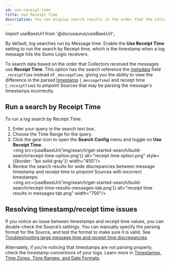 ```yaml
---
id: use-receipt-time
title: Use Receipt Time
description: You can display search results in the order that the Collector received the messages in milliseconds.
---
```


import useBaseUrl from '@docusaurus/useBaseUrl';

<!-- When Intelliparse goes GA, structure:

Parsing
* Intelliparse
* Auto Parse
* Manual

Timestamp
* Message Time
* Receipt Time

-->

By default, log searches run by Message time. Enable the **Use Receipt Time** setting to run the search by Receipt time, which is the timestamp when a log message hits the Sumo Logic receivers.

To search data based on the order that Collectors received the messages use **Receipt Time**. This option has the search reference the [metadata](../search-basics/built-in-metadata.md) field `_receiptTime` instead of `_messageTime`, giving you the ability to view the difference in the parsed [timestamp](/docs/send-data/reference-information/time-reference) (`_messageTime`) and receipt time (`_receiptTime`) to pinpoint Sources that may be parsing the message's timestamps incorrectly.

## Run a search by Receipt Time

To run a log search by Receipt Time:

1. Enter your query in the search text box.
1. Choose the Time Range for the query.
1. Click the gear icon to open the **Search Config** menu and toggle on **Use Receipt Time**.<br/><img src={useBaseUrl('img/search/get-started-search/build-search/receipt-time-option.png')} alt="receipt time option.png" style={{border: '1px solid gray'}} width="450"/>
1. Review the search results for wide discrepancies between message timestamp and receipt time to pinpoint Sources with incorrect timestamps:<br/><img src={useBaseUrl('img/search/get-started-search/build-search/receipt-time-results-messages-tab.png')} alt="receipt time results in messages tab.png" width="700"/>

## Resolving timestamp/receipt time issues

If you notice an issue between timestamps and receipt time values, you can double-check the Source’s settings. You can manually specify the parsing format for the Source, and test the format to make sure it is valid. See [Troubleshooting large message time and receipt time discrepancies](/docs/send-data/collector-faq/#troubleshooting-time-discrepancies).

Alternately, if you’re noticing that timestamps are not parsing properly, check the timestamp conventions of your logs. Learn more in [Timestamps, Time Zones, Time Ranges, and Date Formats](/docs/send-data/reference-information/time-reference).
